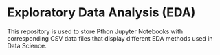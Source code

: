 # Exploratory Data Analysis (EDA)

This repository is used to store Pthon Jupyter Notebooks with corresponding CSV data files that display different EDA methods used in Data Science.
